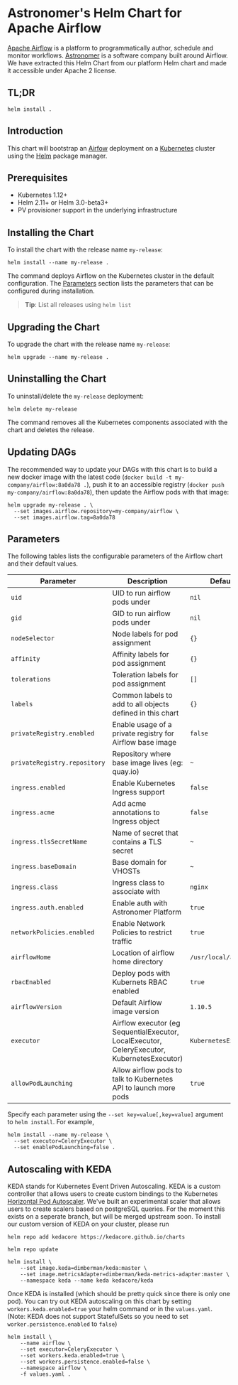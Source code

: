 # Astronomer's Helm Chart for Apache Airflow 

[Apache Airflow](https://airflow.apache.org/) is a platform to programmatically author, schedule and monitor workflows. [Astronomer](https://www.astronomer.io/) is a software company built around Airflow. We have extracted this Helm Chart from our platform Helm chart and made it accessible under Apache 2 license.

## TL;DR

```console
helm install .
```

## Introduction

This chart will bootstrap an [Airfow](https://github.com/astronomer/astronomer/tree/master/docker/airflow) deployment on a [Kubernetes](http://kubernetes.io) cluster using the [Helm](https://helm.sh) package manager.

## Prerequisites

- Kubernetes 1.12+
- Helm 2.11+ or Helm 3.0-beta3+
- PV provisioner support in the underlying infrastructure

## Installing the Chart
To install the chart with the release name `my-release`:

```console
helm install --name my-release .
```

The command deploys Airflow on the Kubernetes cluster in the default configuration. The [Parameters](#parameters) section lists the parameters that can be configured during installation.

> **Tip**: List all releases using `helm list`

## Upgrading the Chart
To upgrade the chart with the release name `my-release`:

```console
helm upgrade --name my-release .
```

## Uninstalling the Chart

To uninstall/delete the `my-release` deployment:

```console
helm delete my-release
```

The command removes all the Kubernetes components associated with the chart and deletes the release.

## Updating DAGs

The recommended way to update your DAGs with this chart is to build a new docker image with the latest code (`docker build -t my-company/airflow:8a0da78 .`), push it to an accessible registry (`docker push my-company/airflow:8a0da78`), then update the Airflow pods with that image:

```console
helm upgrade my-release . \
  --set images.airflow.repository=my-company/airflow \
  --set images.airflow.tag=8a0da78
```

## Parameters

The following tables lists the configurable parameters of the Airflow chart and their default values.

| Parameter                           | Description                                                                                                  | Default                                           |
| ----------------------------------- | ------------------------------------------------------------------------------------------------------------ | ------------------------------------------------- |
| `uid`                               | UID to run airflow pods under                                                                                | `nil`                                             |
| `gid`                               | GID to run airflow pods under                                                                                | `nil`                                             |
| `nodeSelector`                      | Node labels for pod assignment                                                                               | `{}`                                              |
| `affinity`                          | Affinity labels for pod assignment                                                                           | `{}`                                              |
| `tolerations`                       | Toleration labels for pod assignment                                                                         | `[]`                                              |
| `labels`                            | Common labels to add to all objects defined in this chart                                                    | `{}`                                              |
| `privateRegistry.enabled`           | Enable usage of a private registry for Airflow base image                                                    | `false`                                           |
| `privateRegistry.repository`        | Repository where base image lives (eg: quay.io)                                                              | `~`                                               |
| `ingress.enabled`                   | Enable Kubernetes Ingress support                                                                            | `false`                                           |
| `ingress.acme`                      | Add acme annotations to Ingress object                                                                       | `false`                                           |
| `ingress.tlsSecretName`             | Name of secret that contains a TLS secret                                                                    | `~`                                               |
| `ingress.baseDomain`                | Base domain for VHOSTs                                                                                       | `~`                                               |
| `ingress.class`                     | Ingress class to associate with                                                                              | `nginx`                                           |
| `ingress.auth.enabled`              | Enable auth with Astronomer Platform                                                                         | `true`                                            |
| `networkPolicies.enabled`           | Enable Network Policies to restrict traffic                                                                  | `true`                                            |
| `airflowHome`                       | Location of airflow home directory                                                                           | `/usr/local/airflow`                              |
| `rbacEnabled`                       | Deploy pods with Kubernets RBAC enabled                                                                      | `true`                                            |
| `airflowVersion`                    | Default Airflow image version                                                                                | `1.10.5`                                          |
| `executor`                          | Airflow executor (eg SequentialExecutor, LocalExecutor, CeleryExecutor, KubernetesExecutor)                  | `KubernetesExecutor`                              |
| `allowPodLaunching`                 | Allow airflow pods to talk to Kubernetes API to launch more pods                                             | `true`                                            |


Specify each parameter using the `--set key=value[,key=value]` argument to `helm install`. For example,

```console
helm install --name my-release \
  --set executor=CeleryExecutor \
  --set enablePodLaunching=false .
```

##  Autoscaling with KEDA

KEDA stands for Kubernetes Event Driven Autoscaling. KEDA is a custom controller that allows users to create custom bindings
to the Kubernetes [Horizontal Pod Autoscaler](https://kubernetes.io/docs/tasks/run-application/horizontal-pod-autoscale/).
We've built an experimental scaler that allows users to create scalers based on postgreSQL queries. For the moment this exists
on a seperate branch, but will be merged upstream soon. To install our custom version of KEDA on your cluster, please run

```console
helm repo add kedacore https://kedacore.github.io/charts

helm repo update

helm install \
    --set image.keda=dimberman/keda:master \
    --set image.metricsAdapter=dimberman/keda-metrics-adapter:master \
    --namespace keda --name keda kedacore/keda
```

Once KEDA is installed (which should be pretty quick since there is only one pod). You can try out KEDA autoscaling 
on this chart by setting `workers.keda.enabled=true` your helm command or in the `values.yaml`. 
(Note: KEDA does not support StatefulSets so you need to set `worker.persistence.enabled` to `false`)

```console
helm install \
    --name airflow \
    --set executor=CeleryExecutor \
    --set workers.keda.enabled=true \
    --set workers.persistence.enabled=false \
    --namespace airflow \
    -f values.yaml .
```